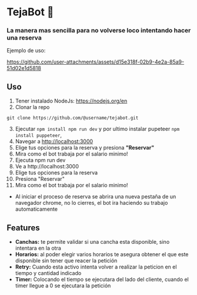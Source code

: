 # TejaBot 🤖

### La manera mas sencilla para no volverse loco intentando hacer una reserva

Ejemplo de uso:

https://github.com/user-attachments/assets/d15e318f-02b9-4e2a-85a9-51d02e1d5818

## Uso

1. Tener instalado NodeJs: <a href="" target="_blank">https://nodejs.org/en </a>
2. Clonar la repo

```
git clone https://github.com/@username/tejabot.git
```

3. Ejecutar `npm install npm run dev` y por ultimo instalar pupeteer `npm install puppeteer`,
4. Navegar a <a href="" target="_blank">http://localhost:3000</a>
5. Elige tus opciones para la reserva y presiona **"Reservar"**
6. Mira como el bot trabaja por el salario minimo!
7. Ejecuta npm run dev
8. Ve a http://localhost:3000
9. Elige tus opciones para la reserva
10. Presiona "Reservar"
11. Mira como el bot trabaja por el salario minimo!

- Al iniciar el proceso de reserva se abrira una nueva pestaña de un navegador chrome, no lo cierres, el bot ira haciendo su trabajo automaticamente

## Features

- **Canchas:** te permite validar si una cancha esta disponible, sino intentara en la otra
- **Horarios:** al poder elegir varios horarios te asegura obtener el que este disponible sin tener que reacer la petición
- **Retry:** Cuando esta activo intenta volver a realizar la peticion en el tiempo y cantidad indicado
- **Timer:** Colocando el tiempo se ejecutara del lado del cliente, cuando el timer llegue a 0 se ejecutara la petición

